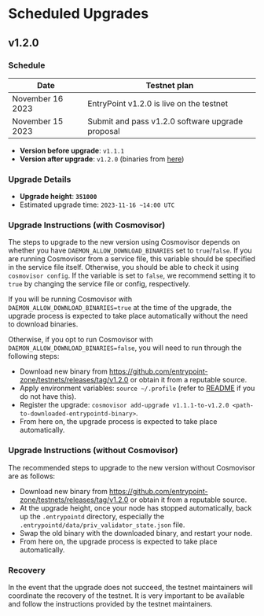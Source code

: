 # Scheduled Upgrades

## v1.2.0

### Schedule

| Date             | Testnet plan                                     |
|------------------|--------------------------------------------------|
| November 16 2023 | EntryPoint v1.2.0 is live on the testnet         |
| November 15 2023 | Submit and pass v1.2.0 software upgrade proposal |

- **Version before upgrade**: `v1.1.1`
- **Version after upgrade**: `v1.2.0` (binaries from [here](https://github.com/entrypoint-zone/testnets/releases/tag/v1.2.0))

### Upgrade Details

- **Upgrade height**: **`351000`**
- Estimated upgrade time: `2023-11-16 ~14:00 UTC`

### Upgrade Instructions (with Cosmovisor)

The steps to upgrade to the new version using Cosmovisor depends on whether you have `DAEMON_ALLOW_DOWNLOAD_BINARIES` set to `true`/`false`. If you are running Cosmovisor from a service file, this variable should be specified in the service file itself. Otherwise, you should be able to check it using `cosmovisor config`. If the variable is set to `false`, we recommend setting it to `true` by changing the service file or config, respectively.

If you will be running Cosmovisor with `DAEMON_ALLOW_DOWNLOAD_BINARIES=true` at the time of the upgrade, the upgrade process is expected to take place automatically without the need to download binaries.

Otherwise, if you opt to run Cosmovisor with `DAEMON_ALLOW_DOWNLOAD_BINARIES=false`, you will need to run through the following steps:

- Download new binary from https://github.com/entrypoint-zone/testnets/releases/tag/v1.2.0 or obtain it from a reputable source.
- Apply environment variables: `source ~/.profile` (refer to [README](../README.md#from-scratch-using-cosmovisor) if you do not have this).
- Register the upgrade: `cosmovisor add-upgrade v1.1.1-to-v1.2.0 <path-to-downloaded-entrypointd-binary>`.
- From here on, the upgrade process is expected to take place automatically.

### Upgrade Instructions (without Cosmovisor)

The recommended steps to upgrade to the new version without Cosmovisor are as follows:

- Download new binary from https://github.com/entrypoint-zone/testnets/releases/tag/v1.2.0 or obtain it from a reputable source.
- At the upgrade height, once your node has stopped automatically, back up the `.entrypointd` directory, especially the `.entrypointd/data/priv_validator_state.json` file.
- Swap the old binary with the downloaded binary, and restart your node.
- From here on, the upgrade process is expected to take place automatically.

### Recovery

In the event that the upgrade does not succeed, the testnet maintainers will coordinate the recovery of the testnet. It is very important to be available and follow the instructions provided by the testnet maintainers.
